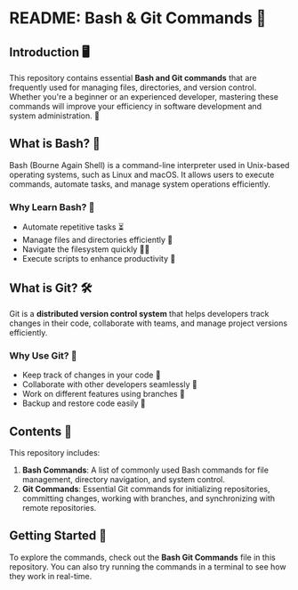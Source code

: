 # README: Bash & Git Commands 📖

## Introduction 🖥️
This repository contains essential **Bash and Git commands** that are frequently used for managing files, directories, and version control. Whether you're a beginner or an experienced developer, mastering these commands will improve your efficiency in software development and system administration. 🚀

## What is Bash? 🐧
Bash (Bourne Again Shell) is a command-line interpreter used in Unix-based operating systems, such as Linux and macOS. It allows users to execute commands, automate tasks, and manage system operations efficiently.

### Why Learn Bash? 🤔
- Automate repetitive tasks ⏳
- Manage files and directories efficiently 📂
- Navigate the filesystem quickly 🏃‍♂️
- Execute scripts to enhance productivity 📜

## What is Git? 🛠️
Git is a **distributed version control system** that helps developers track changes in their code, collaborate with teams, and manage project versions efficiently.

### Why Use Git? 🎯
- Keep track of changes in your code 📜
- Collaborate with other developers seamlessly 🤝
- Work on different features using branches 🌿
- Backup and restore code easily 🔄

## Contents 📑
This repository includes:
1. **Bash Commands**: A list of commonly used Bash commands for file management, directory navigation, and system control.
2. **Git Commands**: Essential Git commands for initializing repositories, committing changes, working with branches, and synchronizing with remote repositories.

## Getting Started 🚀
To explore the commands, check out the **Bash Git Commands** file in this repository. You can also try running the commands in a terminal to see how they work in real-time.


